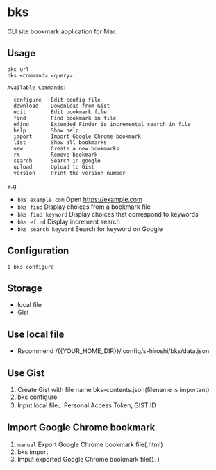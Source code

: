 # bks

CLI site bookmark application for Mac.


## Usage

```
bks url
bks <command> <query>

Available Commands:

  configure   Edit config file
  download    Dowonload from Gist
  edit        Edit bookmark file
  find        Find bookmark in file 
  efind       Extended Finder is incremental search in file
  help        Show help
  import      Import Google Chrome bookmark
  list        Show all bookmarks
  new         Create a new bookmarks
  rm          Remove bookmark
  search      Search in google
  upload      Upload to Gist
  version     Print the version number
```

e.g

- `bks example.com`     Open https://example.com
- `bks find`            Display choices from a bookmark file
- `bks find keyword`    Display choices that correspond to keywords
- `bks efind`           Display increment search
- `bks search keyword`  Search for keyword on Google

## Configuration

```
$ bks configure
```

## Storage

- local file
- Gist

## Use local file

- Recommend /{{YOUR_HOME_DIR}}/.config/s-hiroshi/bks/data.json

## Use Gist

1. Create Gist with file name bks-contents.json(filename is important)
1. bks configure
1. Input local file、Personal Access Token, GIST ID

## Import Google Chrome bookmark

1. `manual` Export Google Chrome bookmark file(.html)
1. bks import
1. Imput exported Google Chrome bookmark file(`1.`)